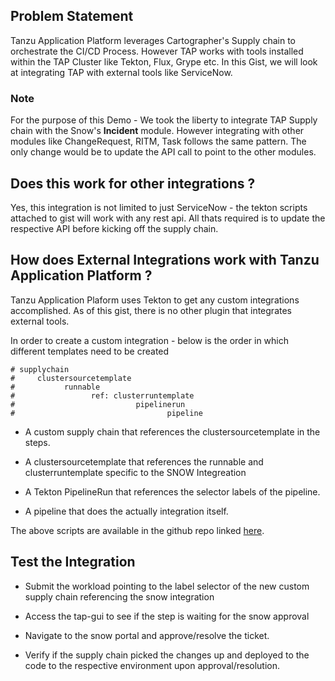 ## Problem Statement

Tanzu Application Platform leverages Cartographer's Supply chain to orchestrate the CI/CD Process. However TAP works with tools installed within the TAP Cluster like Tekton, Flux, Grype etc. 
In this Gist, we will look at integrating TAP with external tools like ServiceNow.

### Note

For the purpose of this Demo - We took the liberty to integrate TAP Supply chain with the Snow's **Incident** module. However integrating with other modules like ChangeRequest, RITM, Task follows the same pattern. The only change would be to update the API call to point to the other modules.

## Does this work for other integrations ?

Yes, this integration is not limited to just ServiceNow - the tekton scripts attached to gist will work with any rest api. All thats required is to update the respective API before kicking off the supply chain.

## How does External Integrations work with Tanzu Application Platform ?

Tanzu Application Plaform uses Tekton to get any custom integrations accomplished. As of this gist, there is no other plugin that integrates external tools.

In order to create a custom integration - below is the order in which different templates need to be created

```
# supplychain 
#     clustersourcetemplate
#           runnable
#                 ref: clusterruntemplate
#                           pipelinerun
#                                  pipeline
```

* A custom supply chain that references the clustersourcetemplate in the steps.

* A clustersourcetemplate that references the runnable and clusterruntemplate specific to the SNOW Integreation 

* A Tekton PipelineRun that references the selector labels of the pipeline.

* A pipeline that does the actually integration itself. 


The above scripts are available in the github repo linked [here](https://github.com/gowthamshankar99/tanzu_tap_snow_integration). 

## Test the Integration 

 * Submit the workload pointing to the label selector of the new custom supply chain referencing the snow integration
 
 * Access the tap-gui to see if the step is waiting for the snow approval 
 
 * Navigate to the snow portal and approve/resolve the ticket.
 
 * Verify if the supply chain picked the changes up and deployed to the code to the respective environment upon approval/resolution.




